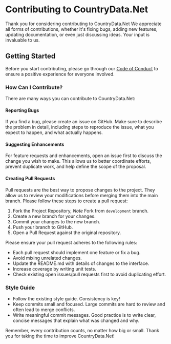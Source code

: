 

# Contributing to CountryData.Net

Thank you for considering contributing to CountryData.Net We appreciate all forms of contributions, whether it's fixing bugs, adding new features, updating documentation, or even just discussing ideas. Your input is invaluable to us.

## Getting Started

Before you start contributing, please go through our [Code of Conduct](CODE_OF_CONDUCT.md) to ensure a positive experience for everyone involved.

### How Can I Contribute?

There are many ways you can contribute to CountryData.Net:

#### Reporting Bugs

If you find a bug, please create an issue on GitHub. Make sure to describe the problem in detail, including steps to reproduce the issue, what you expect to happen, and what actually happens.

#### Suggesting Enhancements

For feature requests and enhancements, open an issue first to discuss the change you wish to make. This allows us to better coordinate efforts, prevent duplicate work, and help define the scope of the proposal.

#### Creating Pull Requests

Pull requests are the best way to propose changes to the project. They allow us to review your modifications before merging them into the main branch. Please follow these steps to create a pull request:

1. Fork the Project Repository, *Note* Fork from `development` branch.
2. Create a new branch for your changes.
3. Commit your changes to the new branch.
4. Push your branch to GitHub.
5. Open a Pull Request against the original repository.

Please ensure your pull request adheres to the following rules:

- Each pull request should implement one feature or fix a bug.
- Avoid mixing unrelated changes.
- Update the README.md with details of changes to the interface.
- Increase coverage by writing unit tests.
- Check existing open issues/pull requests first to avoid duplicating effort.

### Style Guide

- Follow the existing style guide. Consistency is key!
- Keep commits small and focused. Large commits are hard to review and often lead to merge conflicts.
- Write meaningful commit messages. Good practice is to write clear, concise messages that explain what was changed and why.


Remember, every contribution counts, no matter how big or small. Thank you for taking the time to improve CountryData.Net!
